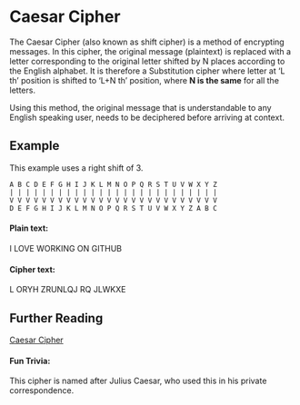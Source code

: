 # Caesar Cipher
The Caesar Cipher (also known as shift cipher) is a method of encrypting messages. In this cipher, the original message (plaintext) is replaced with a letter corresponding to the original letter shifted by N places according to the English alphabet. It is therefore a Substitution cipher where letter at ‘L th’ position is shifted to ‘L+N th’ position, where **N is the same** for all the letters.

Using this method, the original message that is understandable to any English speaking user, needs to be deciphered before arriving at context. 


## Example

This example uses a right shift of 3.

```text
A B C D E F G H I J K L M N O P Q R S T U V W X Y Z
| | | | | | | | | | | | | | | | | | | | | | | | | |
V V V V V V V V V V V V V V V V V V V V V V V V V V
D E F G H I J K L M N O P Q R S T U V W X Y Z A B C
```
#### Plain text:
I LOVE WORKING ON GITHUB

#### Cipher text:
L ORYH ZRUNLQJ RQ JLWKXE

## Further Reading
[Caesar Cipher](https://en.wikipedia.org/wiki/Caesar_cipher)

#### Fun Trivia:
This cipher is named after Julius Caesar, who used this in his private correspondence.
